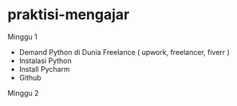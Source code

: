 # praktisi-mengajar

Minggu 1

- Demand Python di Dunia Freelance ( upwork, freelancer, fiverr )
- Instalasi Python
- Install Pycharm
- Github

Minggu 2
